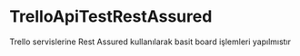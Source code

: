 # TrelloApiTestRestAssured
Trello servislerine Rest Assured kullanılarak basit board işlemleri yapılmıstır
